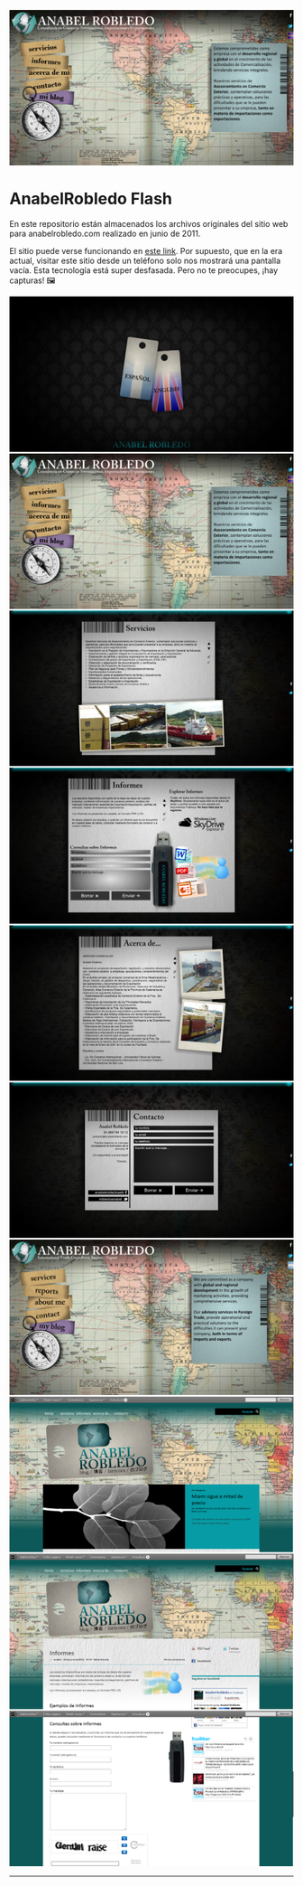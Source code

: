 ![Encabezado](https://raw.githubusercontent.com/waltermolina/anabelrobledo-flash/master/ScreenShots/sshot-2.png)
# AnabelRobledo Flash

En este repositorio están almacenados los archivos originales del sitio web para anabelrobledo.com realizado en junio de 2011.

El sitio puede verse funcionando en [este link](https://waltermolina.github.io/anabelrobledo-flash). Por supuesto, que en la era actual, visitar este sitio desde un teléfono solo nos mostrará una pantalla vacía. Esta tecnología está super desfasada. Pero no te preocupes, ¡hay capturas! 🖼️

![Selección de idioma](https://raw.githubusercontent.com/waltermolina/anabelrobledo-flash/master/ScreenShots/sshot-1.png)
![Inicio en Español](https://raw.githubusercontent.com/waltermolina/anabelrobledo-flash/master/ScreenShots/sshot-2.png)
![Servicios](https://raw.githubusercontent.com/waltermolina/anabelrobledo-flash/master/ScreenShots/sshot-3.png)
![Informes](https://raw.githubusercontent.com/waltermolina/anabelrobledo-flash/master/ScreenShots/sshot-4.png)
![Acerca de](https://raw.githubusercontent.com/waltermolina/anabelrobledo-flash/master/ScreenShots/sshot-5.png)
![Contacto](https://raw.githubusercontent.com/waltermolina/anabelrobledo-flash/master/ScreenShots/sshot-6.png)
![Inicio en inglés](https://raw.githubusercontent.com/waltermolina/anabelrobledo-flash/master/ScreenShots/sshot-7.png)
![Blog](https://raw.githubusercontent.com/waltermolina/anabelrobledo-flash/master/ScreenShots/sshot-8.png)
![Blog-informes](https://raw.githubusercontent.com/waltermolina/anabelrobledo-flash/master/ScreenShots/sshot-9.png)
![Blog-Contacto](https://raw.githubusercontent.com/waltermolina/anabelrobledo-flash/master/ScreenShots/sshot-10.png)
_____
